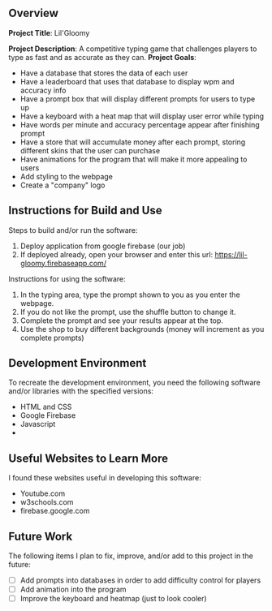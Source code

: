 ## Overview

**Project Title**: Lil'Gloomy

**Project Description**: 
A competitive typing game that challenges players to type as fast and as accurate as they can.
**Project Goals**: 
- Have a database that stores the data of each user
- Have a leaderboard that uses that database to display wpm and accuracy info
- Have a prompt box that will display different prompts for users to type up
- Have a keyboard with a heat map that will display user error while typing
- Have words per minute and accuracy percentage appear after finishing prompt
- Have a store that will accumulate money after each prompt, storing different skins that the user can purchase
- Have animations for the program that will make it more appealing to users
- Add styling to the webpage
- Create a "company" logo
## Instructions for Build and Use

Steps to build and/or run the software:

1. Deploy application from google firebase (our job)
2. If deployed already, open your browser and enter this url: https://lil-gloomy.firebaseapp.com/

Instructions for using the software:

1. In the typing area, type the prompt shown to you as you enter the webpage.
2. If you do not like the prompt, use the shuffle button to change it.
3. Complete the prompt and see your results appear at the top.
4. Use the shop to buy different backgrounds (money will increment as you complete prompts)

## Development Environment

To recreate the development environment, you need the following software and/or libraries with the specified versions:

* HTML and CSS
* Google Firebase
* Javascript
* 

## Useful Websites to Learn More

I found these websites useful in developing this software:

* Youtube.com
* w3schools.com
* firebase.google.com

## Future Work

The following items I plan to fix, improve, and/or add to this project in the future:

* [ ] Add prompts into databases in order to add difficulty control for players
* [ ] Add animation into the program
* [ ] Improve the keyboard and heatmap (just to look cooler)